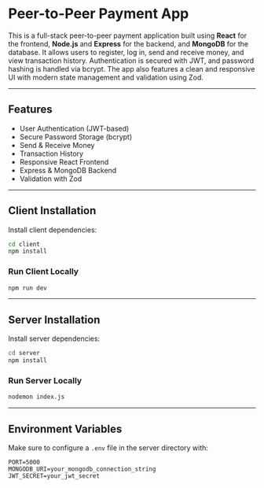 # Peer-to-Peer Payment App

This is a full-stack peer-to-peer payment application built using **React** for the frontend, **Node.js** and **Express** for the backend, and **MongoDB** for the database. It allows users to register, log in, send and receive money, and view transaction history. Authentication is secured with JWT, and password hashing is handled via bcrypt. The app also features a clean and responsive UI with modern state management and validation using Zod.

---

## Features

- User Authentication (JWT-based)
- Secure Password Storage (bcrypt)
- Send & Receive Money
- Transaction History
- Responsive React Frontend
- Express & MongoDB Backend
- Validation with Zod

---

## Client Installation

Install client dependencies:

```bash
cd client
npm install
```

### Run Client Locally

```bash
npm run dev
```

---

## Server Installation

Install server dependencies:

```bash
cd server
npm install
```

### Run Server Locally

```bash
nodemon index.js
```

---

## Environment Variables

Make sure to configure a `.env` file in the server directory with:

```
PORT=5000
MONGODB_URI=your_mongodb_connection_string
JWT_SECRET=your_jwt_secret
```


